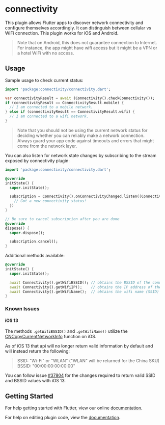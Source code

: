 # connectivity

This plugin allows Flutter apps to discover network connectivity and configure
themselves accordingly. It can distinguish between cellular vs WiFi connection.
This plugin works for iOS and Android.

> Note that on Android, this does not guarantee connection to Internet. For instance,
the app might have wifi access but it might be a VPN or a hotel WiFi with no access.

## Usage

Sample usage to check current status:

```dart
import 'package:connectivity/connectivity.dart';

var connectivityResult = await (Connectivity().checkConnectivity());
if (connectivityResult == ConnectivityResult.mobile) {
  // I am connected to a mobile network.
} else if (connectivityResult == ConnectivityResult.wifi) {
  // I am connected to a wifi network.
}
```

> Note that you should not be using the current network status for deciding
whether you can reliably make a network connection. Always guard your app code
against timeouts and errors that might come from the network layer.

You can also listen for network state changes by subscribing to the stream
exposed by connectivity plugin:

```dart
import 'package:connectivity/connectivity.dart';

@override
initState() {
  super.initState();

  subscription = Connectivity().onConnectivityChanged.listen((ConnectivityResult result) {
    // Got a new connectivity status!
  })
}

// Be sure to cancel subscription after you are done
@override
dispose() {
  super.dispose();

  subscription.cancel();
}
```

Additional methods available:

```dart
@override
initState() {
  super.initState();

  await Connectivity().getWifiBSSID(); // obtains the BSSID of the connected wifi network
  await Connectivity().getWifiIP();    // obtains the IP address of the connected wifi network
  await Connectivity().getWifiName();  // obtains the wifi name (SSID) of the connected wifi network
}
```

### Known Issues

#### iOS 13

The methods `.getWifiBSSID()` and `.getWifiName()` utilize the [CNCopyCurrentNetworkInfo](https://developer.apple.com/documentation/systemconfiguration/1614126-cncopycurrentnetworkinfo) function on iOS.

As of iOS 13 that api will no longer return valid information by default and will instead return the following:
> SSID: "Wi-Fi" or "WLAN" ("WLAN" will be returned for the China SKU)  
> BSSID: "00:00:00:00:00:00"

You can follow issue [#37804](https://github.com/flutter/flutter/issues/37804) for the changes required to return valid SSID and BSSID values with iOS 13.

## Getting Started

For help getting started with Flutter, view our online
[documentation](http://flutter.io/).

For help on editing plugin code, view the [documentation](https://flutter.io/platform-plugins/#edit-code).
